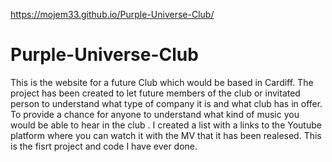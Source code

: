https://mojem33.github.io/Purple-Universe-Club/
# Purple-Universe-Club
This is the website for a future Club which would be based in Cardiff. 
The project has been created to let future members of the club or invitated person to understand what type of company it is and what club has in offer.
To provide a chance for anyone to understand what kind of music you would be able to hear in the club .
I created a list with a links to the Youtube platform where you can watch it with the MV that it has been realesed.
This is the fisrt project and code I have ever done.
